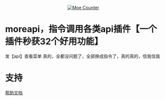 
</div>

<div align="center">

[![Moe Counter](https://count.getloli.com/get/@GalChat?theme=moebooru)](https://github.com/zhenli12138/astrbot_plugin_moreapi)

</div>

# moreapi，指令调用各类api插件【一个插件秒获32个好用功能】
发【api】查看菜单
真的，全都没问题了，全部换成指令了，真的真的，信我信我

# 支持
[帮助文档](https://astrbot.soulter.top/center/docs/%E5%BC%80%E5%8F%91/%E6%8F%92%E4%BB%B6%E5%BC%80%E5%8F%91/
)

